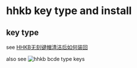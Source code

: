 # hhkb key type and install

## key type
see [HHKB无刻键帽清洁后如何装回](https://www.bilibili.com/read/cv12686863)

also see ![hhkb bcde type keys](https://i0.hdslb.com/bfs/article/f686b3374e532d8ca5df4530e3ac4ce809d200cb.png@858w_410h_progressive.webp)
